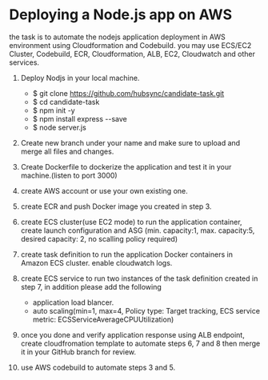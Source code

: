 #  Deploying a Node.js app on AWS 
   the task is to automate the nodejs application deployment in AWS environment using Cloudformation and Codebuild.
   you may use ECS/EC2 Cluster, Codebuild, ECR, Cloudformation, ALB, EC2, Cloudwatch and other services.  
   
   1. Deploy Nodjs in your local machine.         

         - $ git clone https://github.com/hubsync/candidate-task.git
         - $ cd candidate-task
         - $ npm init -y
         - $ npm install express --save
         - $ node server.js
          
   2. Create new branch under your name and make sure to upload and merge all files and changes.
   3. Create Dockerfile to dockerize the application and test it in your machine.(listen to port 3000)
   4. create AWS account or use your own existing one.
   5. create ECR and push Docker image you created in step 3.
   6. create ECS cluster(use EC2 mode) to run the application container, create launch configuration and ASG (min. capacity:1, max. capacity:5, desired capacity: 2,  no scalling policy required)
   7. create task definition to run the application Docker containers in Amazon ECS cluster. enable cloudwatch logs.
   8. create ECS service to run two instances of the task definition created in step 7, in addition please add the following
      - application load blancer.
      - auto scaling(min=1, max=4, Policy type: Target tracking, ECS service metric: ECSServiceAverageCPUUtilization)
   9. once you done and verify application response using ALB endpoint, create cloudfromation template to automate steps 6, 7 and 8 then merge it in your GitHub branch for review.
   10. use AWS codebuild to automate steps 3 and 5.          
         

